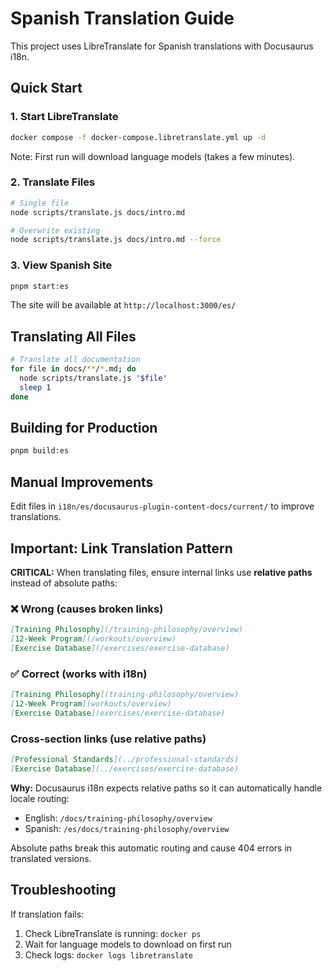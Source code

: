 # Spanish Translation Guide

This project uses LibreTranslate for Spanish translations with Docusaurus i18n.

## Quick Start

### 1. Start LibreTranslate

```bash
docker compose -f docker-compose.libretranslate.yml up -d
```

Note: First run will download language models (takes a few minutes).

### 2. Translate Files

```bash
# Single file
node scripts/translate.js docs/intro.md

# Overwrite existing
node scripts/translate.js docs/intro.md --force
```

### 3. View Spanish Site

```bash
pnpm start:es
```

The site will be available at `http://localhost:3000/es/`

## Translating All Files

```bash
# Translate all documentation
for file in docs/**/*.md; do
  node scripts/translate.js "$file"
  sleep 1
done
```

## Building for Production

```bash
pnpm build:es
```

## Manual Improvements

Edit files in `i18n/es/docusaurus-plugin-content-docs/current/` to improve translations.

## Important: Link Translation Pattern

**CRITICAL:** When translating files, ensure internal links use **relative paths** instead of absolute paths:

### ❌ Wrong (causes broken links)
```markdown
[Training Philosophy](/training-philosophy/overview)
[12-Week Program](/workouts/overview)
[Exercise Database](/exercises/exercise-database)
```

### ✅ Correct (works with i18n)
```markdown
[Training Philosophy](training-philosophy/overview)
[12-Week Program](workouts/overview)
[Exercise Database](exercises/exercise-database)
```

### Cross-section links (use relative paths)
```markdown
[Professional Standards](../professional-standards)
[Exercise Database](../exercises/exercise-database)
```

**Why:** Docusaurus i18n expects relative paths so it can automatically handle locale routing:
- English: `/docs/training-philosophy/overview`
- Spanish: `/es/docs/training-philosophy/overview`

Absolute paths break this automatic routing and cause 404 errors in translated versions.

## Troubleshooting

If translation fails:

1. Check LibreTranslate is running: `docker ps`
2. Wait for language models to download on first run
3. Check logs: `docker logs libretranslate`
